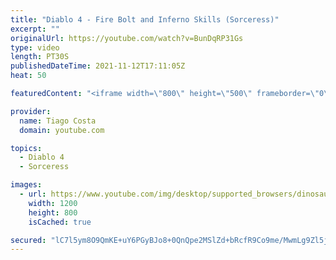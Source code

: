```yaml
---
title: "Diablo 4 - Fire Bolt and Inferno Skills (Sorceress)"
excerpt: ""
originalUrl: https://youtube.com/watch?v=BunDqRP31Gs
type: video
length: PT30S
publishedDateTime: 2021-11-12T17:11:05Z
heat: 50

featuredContent: "<iframe width=\"800\" height=\"500\" frameborder=\"0\" src=\"https://www.youtube.com/embed/BunDqRP31Gs\" allow=\"accelerometer; autoplay; encrypted-media; gyroscope; picture-in-picture\" allowfullscreen></iframe>"

provider:
  name: Tiago Costa
  domain: youtube.com

topics:
  - Diablo 4
  - Sorceress

images:
  - url: https://www.youtube.com/img/desktop/supported_browsers/dinosaur.png
    width: 1200
    height: 800
    isCached: true

secured: "lC7l5ym8O9QmKE+uY6PGyBJo8+0QnQpe2MSlZd+bRcfR9Co9me/MwmLg9Zl5jZ3THBQCaxVN8ckPUBRBmJF4P2aqRl+j64xt1++ZTrMLFiNgULPyfjtrjyxZfyKBcLZRxN4YCq/59ZIO48znYWF99YY+z/6NHw7XDxsnmaoQXXjM65cx7aAztwYxnnLekuJAjREQlLUertDERWy7aMU475+iNBuCTDlK6yzqzIPn+hI7iA5FmZ/Ek0BzIt0uvdj71lchbmEVEuCGXrkj9zdStzvEk8JTcQ/ZQQZxQzjVQlSC0RKWuNZlgBDm4iEETb9zIC8jQ/psvHDU1GYVHShlMsu3weR1ETfMVnMadFipSFicKYBPTJHPSEZ7f5SKggl0OkIMWN0v3WK3qPY8qpzYb5DKvjjiMz7Ak0aJQ1n+aoI=;mMoMYySzO7TxkMSJATHm/w=="
---
```


